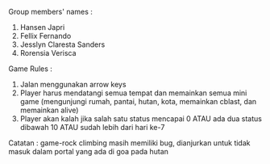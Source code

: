 Group members' names :
1. Hansen Japri
2. Fellix Fernando
3. Jesslyn Claresta Sanders
4. Rorensia Verisca

Game Rules : 
1. Jalan menggunakan arrow keys
2. Player harus mendatangi semua tempat dan memainkan semua mini game (mengunjungi rumah, pantai, hutan, kota, memainkan cblast, dan memainkan alive)
3. Player akan kalah jika salah satu status mencapai 0 ATAU ada dua status dibawah 10 ATAU sudah lebih dari hari ke-7

Catatan : game-rock climbing masih memiliki bug, dianjurkan untuk tidak masuk dalam portal yang ada di goa pada hutan
